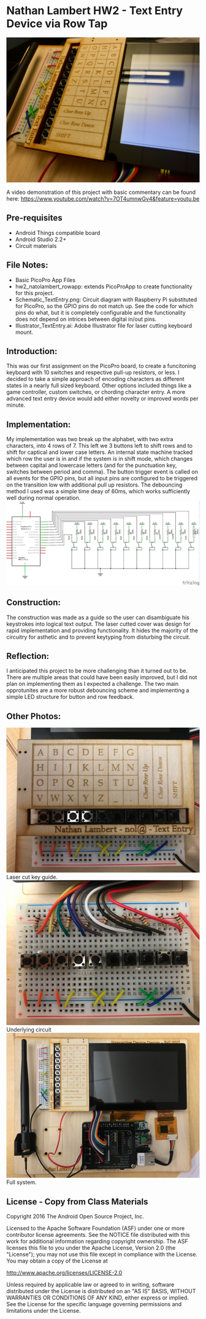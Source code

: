 Nathan Lambert HW2 -  Text Entry Device via Row Tap
=====================================

![Alt text](/Images/IMG_6327.jpg?raw=true "Optional Title")

A video demonstration of this project with basic commentary can be found here: https://www.youtube.com/watch?v=7OT4umnwGv4&feature=youtu.be

Pre-requisites
--------------

- Android Things compatible board
- Android Studio 2.2+
- Circuit materials

File Notes:
-----------

- Basic PicoPro App Files
- hw2_natolambert_rowapp: extends PicoProApp to create functionality for this project.
- Schematic_TextEntry.png: Circuit diagram with Raspberry Pi substituted for PicoPro, so the GPIO pins do not match up. See the code for which pins do what, but it is completely configurable and the functionality does not depend on intrices between digital in/out pins.
- Illustrator_TextEntry.ai: Adobe Illustrator file for laser cutting keyboard mount.

Introduction:
-------------
This was our first assignment on the PicoPro board, to create a funcitoning keyboard with 10 switches and respective pull-up resistors, or less. I decided to take a simple approach of encoding characters as different states in a nearly full sized keyboard. Other options included things like a game controller, custom switches, or chording character entry. A more advanced text entry device would add either novelty or improved words per minute.

Implementation:
---------------
My implementation was two break up the alphabet, with two extra characters, into 4 rows of 7. This left we 3 buttons left to shift rows and to shift for captical and lower case letters. An internal state machine tracked which row the user is in and if the system is in shift mode, which changes between capital and lowercase letters (and for the punctuation key, switches between period and comma). The button trigger event is called on all events for the GPIO pins, but all input pins are configured to be triggered on the transition low with additional pull up resistors. The debouncing method I used was a simple time deay of 60ms, which works sufficiently well during normal operation. 
![Alt text](/Images/Schematic_TextEntry.png?raw=true "Optional Title")

Construction:
-------------
The construction was made as a guide so the user can disambiguate his keystrokes into logical text output. The laser cutted cover was design for rapid implementation and providing functionality. It hides the majority of the circuitry for asthetic and to prevent keytyping from disturbing the circuit.  

Reflection:
-----------
I anticipated this project to be more challenging than it turned out to be. There are multiple areas that could have been easily improved, but I did not plan on implementing them as I expected a challenge. The two main opprotunites are a more robust debouncing scheme and implementing a simple LED structure for button and row feedback.

Other Photos:
-------------
![Alt text](/Images/IMG_6324.jpg?raw=true "Optional Title")
Laser cut key guide.
![Alt text](/Images/IMG_6325.jpg?raw=true "Optional Title")
Underlying circuit
![Alt text](/Images/IMG_6326.jpg?raw=true "Optional Title")
Full system.


License - Copy from Class Materials
-------

Copyright 2016 The Android Open Source Project, Inc.

Licensed to the Apache Software Foundation (ASF) under one or more contributor
license agreements.  See the NOTICE file distributed with this work for
additional information regarding copyright ownership.  The ASF licenses this
file to you under the Apache License, Version 2.0 (the "License"); you may not
use this file except in compliance with the License.  You may obtain a copy of
the License at

  http://www.apache.org/licenses/LICENSE-2.0

Unless required by applicable law or agreed to in writing, software
distributed under the License is distributed on an "AS IS" BASIS, WITHOUT
WARRANTIES OR CONDITIONS OF ANY KIND, either express or implied.  See the
License for the specific language governing permissions and limitations under
the License.
